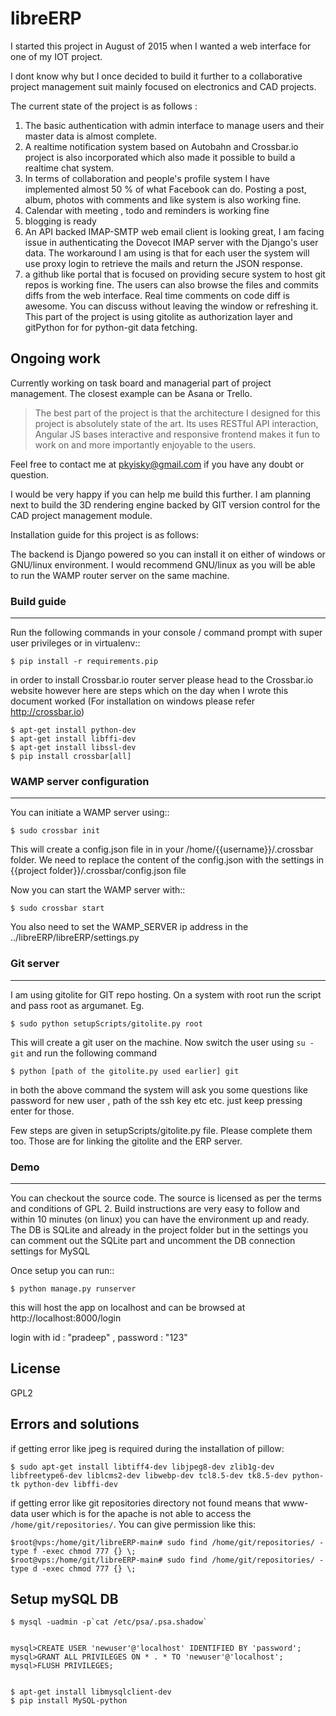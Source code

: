# libreERP

I started this project in August of 2015 when I wanted a web interface for one of my IOT project.

I dont know why but I once decided to build it further to a collaborative project management suit mainly focused on electronics and CAD projects.

The current state of the project is as follows :

1. The basic authentication with admin interface to manage users and their master data is almost complete.
2. A realtime notification system based on Autobahn and Crossbar.io project is also incorporated which also made it possible to build a realtime chat system.
3. In terms of collaboration and people's profile system I have implemented almost 50 % of what Facebook can do. Posting a post, album, photos with comments and like system is also working fine.
4. Calendar with meeting , todo and reminders is working fine
5. blogging is ready
6. An API backed IMAP-SMTP web email client is looking great, I am facing issue in authenticating the Dovecot IMAP server with the Django's user data. The workaround I am using is that for each user the system will use proxy login to retrieve the mails and return the JSON response.
7. a github like portal that is focused on providing secure system to host git repos is working fine. The users can also browse the files and commits diffs from the web interface. Real time comments on code diff is awesome. You can discuss without leaving the window or refreshing it. This part of the project is using gitolite as authorization layer and gitPython for for python-git data fetching.

Ongoing work
------------
Currently working on task board and managerial part of project management. The closest example can be Asana or Trello.


> The best part of the project is that the architecture I designed for this project is absolutely state of the art. Its uses RESTful API interaction, Angular JS bases interactive and responsive frontend makes it fun to work on and more importantly enjoyable to the users.

Feel free to contact me at pkyisky@gmail.com if you have any doubt or question.

I would be very happy if you can help me build this further. I am planning next to build the 3D rendering engine backed by GIT version control for the CAD project management module.

Installation guide for this project is as follows:

The backend is Django powered so you can install it on either of windows or GNU/linux environment. I would recommend GNU/linux as you will be able to run the WAMP router server on the same machine.

### Build guide
-------------

Run the following commands in your console / command prompt with super user privileges or in virtualenv::

    $ pip install -r requirements.pip

in order to install Crossbar.io router server please head to the Crossbar.io website however here are steps which on the day when I wrote this document worked (For installation on windows please refer http://crossbar.io)

    $ apt-get install python-dev
    $ apt-get install libffi-dev
    $ apt-get install libssl-dev
    $ pip install crossbar[all]

### WAMP server configuration
-----------------------------


You can initiate a WAMP server using::

    $ sudo crossbar init


This will create a config.json file in in your /home/{{username}}/.crossbar  folder.
We need to replace the content of the config.json with the settings in {{project folder}}/.crossbar/config.json file

Now you can start the WAMP server with::

    $ sudo crossbar start

You also need to set the WAMP_SERVER ip address in the ../libreERP/libreERP/settings.py

### Git server
---------------
I am using gitolite for GIT repo hosting. On a system with root run the script and pass root as argumanet. Eg.

    $ sudo python setupScripts/gitolite.py root

This will create a git user on the machine. Now switch the user using  `su - git` and run the following command

    $ python [path of the gitolite.py used earlier] git

in both the above command the system will ask you some questions like password for new user , path of the ssh key etc etc. just keep pressing enter for those.

Few steps are given in setupScripts/gitolite.py file. Please complete them too. Those are for linking the gitolite and the ERP server.

### Demo
------


You can checkout the source code. The source is licensed as per the terms and conditions of GPL 2. Build instructions are very easy to follow and within 10 minutes (on linux) you can have the environment up and ready. The DB is SQLite and already in the project folder but in the settings you can comment out the SQLite part and uncomment the DB connection settings for MySQL

Once setup you can run::

    $ python manage.py runserver


this will host the app on localhost and can be browsed at http://localhost:8000/login

login with id : "pradeep" , password : "123"


License
----

GPL2


Errors and solutions
--------------------
if getting error like jpeg is required during the installation of pillow:

    $ sudo apt-get install libtiff4-dev libjpeg8-dev zlib1g-dev libfreetype6-dev liblcms2-dev libwebp-dev tcl8.5-dev tk8.5-dev python-tk python-dev libffi-dev

if getting error like git repositories directory not found means that www-data user which is for the apache is not able to access the `/home/git/repositories/`. You can give permission like this:

    $root@vps:/home/git/libreERP-main# sudo find /home/git/repositories/ -type f -exec chmod 777 {} \;
    $root@vps:/home/git/libreERP-main# sudo find /home/git/repositories/ -type d -exec chmod 777 {} \;


Setup mySQL DB
------------------

    $ mysql -uadmin -p`cat /etc/psa/.psa.shadow`


    mysql>CREATE USER 'newuser'@'localhost' IDENTIFIED BY 'password';
    mysql>GRANT ALL PRIVILEGES ON * . * TO 'newuser'@'localhost';
    mysql>FLUSH PRIVILEGES;


    $ apt-get install libmysqlclient-dev
    $ pip install MySQL-python

